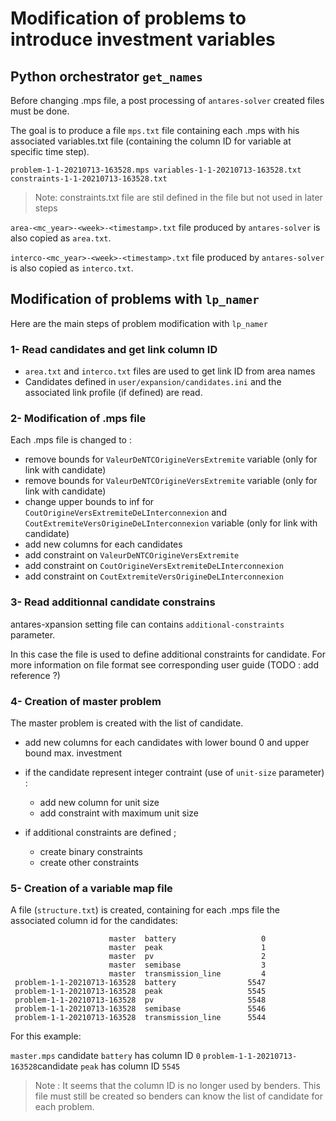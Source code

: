 # Modification of problems to introduce investment variables

## Python orchestrator `get_names` 
Before changing .mps file, a post processing of `antares-solver` created files must be done.

The goal is to produce a file `mps.txt` file containing each .mps with his associated variables.txt file (containing the column ID for variable at specific time step).
```
problem-1-1-20210713-163528.mps variables-1-1-20210713-163528.txt constraints-1-1-20210713-163528.txt
```
>Note:
> constraints.txt file are stil defined in the file but not used in later steps

`area-<mc_year>-<week>-<timestamp>.txt` file produced by `antares-solver` is also copied as `area.txt`.

`interco-<mc_year>-<week>-<timestamp>.txt` file produced by `antares-solver` is also copied as `interco.txt`.

## Modification of problems with `lp_namer`
Here are the main steps of problem modification with `lp_namer`

### 1- Read candidates and get link column ID
- `area.txt` and `interco.txt` files are used to get link ID from area names
- Candidates defined in `user/expansion/candidates.ini` and the associated link profile (if defined) are read.

### 2- Modification of .mps file
Each .mps file is changed to :

- remove bounds for `ValeurDeNTCOrigineVersExtremite` variable (only for link with candidate)
- remove bounds for `ValeurDeNTCOrigineVersExtremite` variable (only for link with candidate)
- change upper bounds to inf for `CoutOrigineVersExtremiteDeLInterconnexion`  and `CoutExtremiteVersOrigineDeLInterconnexion` variable (only for link with candidate)
- add new columns for each candidates
- add constraint on `ValeurDeNTCOrigineVersExtremite`
- add constraint on `CoutOrigineVersExtremiteDeLInterconnexion`
- add constraint on `CoutExtremiteVersOrigineDeLInterconnexion`

### 3- Read additionnal candidate constrains
antares-xpansion setting file can contains `additional-constraints` parameter.

In this case the file is used to define additional constraints for candidate. For more information on file format see corresponding user guide (TODO : add reference ?)

### 4- Creation of master problem
The master problem is created with the list of candidate.

- add new columns for each candidates with lower bound 0 and upper bound max. investment
- if the candidate represent integer contraint (use of `unit-size` parameter) : 
  * add new column for unit size
  * add constraint with maximum unit size
    
- if additional constraints are defined ;
    * create binary constraints
    * create other constraints
    
### 5- Creation of a variable map file
A file (`structure.txt`) is created, containing for each .mps file the associated column id for the candidates:
```
                      master  battery                   0
                      master  peak                      1
                      master  pv                        2
                      master  semibase                  3
                      master  transmission_line         4
 problem-1-1-20210713-163528  battery                5547
 problem-1-1-20210713-163528  peak                   5545
 problem-1-1-20210713-163528  pv                     5548
 problem-1-1-20210713-163528  semibase               5546
 problem-1-1-20210713-163528  transmission_line      5544
```
For this example:

`master.mps` candidate `battery` has column ID `0`
`problem-1-1-20210713-163528`candidate `peak` has column ID `5545`

>Note :
> It seems that the column ID is no longer used by benders.
> This file must still be created so benders can know the list of candidate for each problem.
